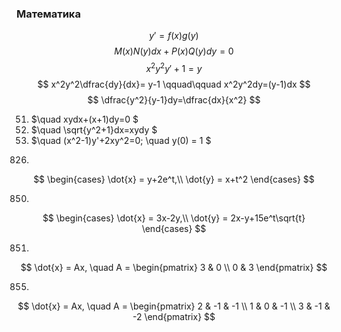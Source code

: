 ### Математика
$$
y' = f(x)g(y)
$$
$$
M(x)N(y)dx + P(x)Q(y)dy = 0
$$
$$
x^2y^2y'+1=y
$$
$$
x^2y^2\dfrac{dy}{dx}= y-1
\qquad\qquad
x^2y^2dy=(y-1)dx
$$
$$
\dfrac{y^2}{y-1}dy=\dfrac{dx}{x^2}
$$

[//]:.

51. $\quad xydx+(x+1)dy=0 $
52. $\quad \sqrt{y^2+1}dx=xydy $
53. $\quad (x^2-1)y'+2xy^2=0; \quad y(0) = 1 $

[//]:.

826. 
$$
\begin{cases}
\dot{x} = y+2e^t,\\
\dot{y} = x+t^2
\end{cases}
$$

850.
$$
\begin{cases}
\dot{x} = 3x-2y,\\
\dot{y} = 2x-y+15e^t\sqrt{t}
\end{cases}
$$

851.
$$
\dot{x} = Ax, \quad
A = \begin{pmatrix}
3 & 0 \\
0 & 3
\end{pmatrix}
$$

855. 
$$
\dot{x} = Ax, \quad
A = \begin{pmatrix}
2 & -1 & -1 \\
1 & 0 & -1 \\
3 & -1 & -2
\end{pmatrix}
$$